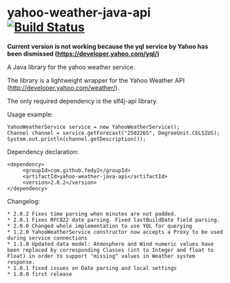 yahoo-weather-java-api [![Build Status](https://travis-ci.org/fedy2/yahoo-weather-java-api.svg)](https://travis-ci.org/fedy2/yahoo-weather-java-api)
======================

**Current version is not working because the yql service by Yahoo has been dismissed (https://developer.yahoo.com/yql/)**

A Java library for the yahoo weather service.

The library is a lightweight wrapper for the Yahoo Weather API (http://developer.yahoo.com/weather/).

The only required dependency is the slf4j-api library.

Usage example:

    YahooWeatherService service = new YahooWeatherService();
    Channel channel = service.getForecast("2502265", DegreeUnit.CELSIUS);
    System.out.println(channel.getDescription());

Dependency declaration:

    <dependency>
         <groupId>com.github.fedy2</groupId>
         <artifactId>yahoo-weather-java-api</artifactId>
         <version>2.0.2</version>
    </dependency>

Changelog:

    * 2.0.2 Fixes time parsing when minutes are not padded.
    * 2.0.1 Fixes RFC822 date parsing. Fixed lastBuildDate field parsing.
    * 2.0.0 Changed whole implementation to use YQL for querying
    * 1.2.0 YahooWeatherService constructor now accepts a Proxy to be used during service connections
    * 1.1.0 Updated data model: Atmosphere and Wind numeric values have been replaced by corresponding Classes (int to Integer and float to Float) in order to support "missing" values in Weather system response.
    * 1.0.1 fixed issues on Date parsing and local settings
    * 1.0.0 first release


<!-- GitAds-Verify: 2XZE4YDV3G1KQU3JSCJS1HL8D31YODKE -->
